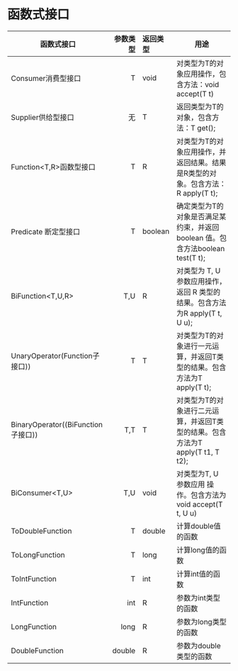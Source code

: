 
# 函数式接口
|函数式接口 |参数类型| 返回类型|用途|
| ------------| -----:  | :---- |----------|
|Consumer<T>消费型接口|T |void|对类型为T的对象应用操作，包含方法：void accept(T t)|
|Supplier<T>供给型接口|无 |T|返回类型为T的对象，包含方法：T get();|
|Function<T,R>函数型接口|T|R|对类型为T的对象应用操作，并返回结果。结果是R类型的对象。包含方法：R apply(T t);|
|Predicate<T> 断定型接口|T|boolean|确定类型为T的对象是否满足某约束，并返回boolean 值。包含方法boolean test(T t);|
|BiFunction<T,U,R> |T,U|R|对类型为 T, U 参数应用操作，返回 R 类型的结果。包含方法为R apply(T t, U u);|
|UnaryOperator<T>(Function子接口))|T|T|对类型为T的对象进行一元运算，并返回T类型的结果。包含方法为T apply(T t);|
|BinaryOperator<T>((BiFunction子接口))|T,T|T|对类型为T的对象进行二元运算，并返回T类型的结果。包含方法为T apply(T t1, T t2);|
|BiConsumer<T,U>|T,U|void|对类型为T, U 参数应用  操作。包含方法为void accept(T t, U u)|
|ToDoubleFunction<T>|T|double|计算double值的函数|
|ToLongFunction<T>|T|long|计算long值的函数|
|ToIntFunction<T>|T|int|计算int值的函数|
|IntFunction<R>|int|R|参数为int类型的函数|
|LongFunction<R>|long|R|参数为long类型的函数|
|DoubleFunction<R>|double|R|参数为double类型的函数|
